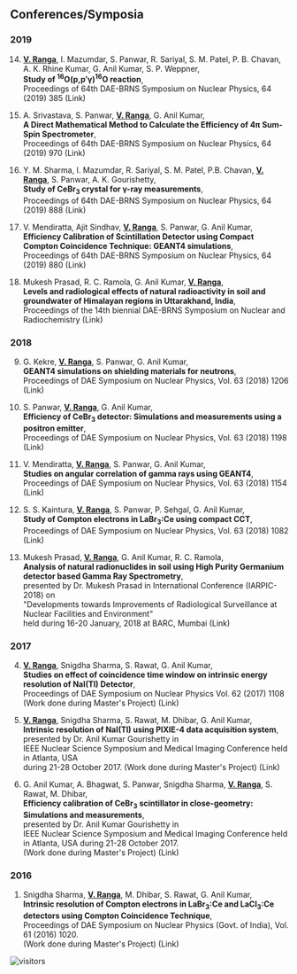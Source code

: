 ## Conferences/Symposia
### 2019
14. **<ins>V. Ranga</ins>**, I. Mazumdar, S. Panwar, R. Sariyal, S. M. Patel, P. B. Chavan, A. K. Rhine Kumar, G. Anil Kumar, S. P. Weppner,\
**Study of <sup>16</sup>O(p,p&prime;&gamma;)<sup>16</sup>O  reaction**,\
Proceedings of 64th DAE-BRNS Symposium on Nuclear Physics, 64 (2019) 385 (Link)

13. A. Srivastava, S. Panwar, **<ins>V. Ranga</ins>**, G. Anil Kumar,\
**A Direct Mathematical Method to Calculate the Efficiency of 4&pi; Sum-Spin Spectrometer**,\
Proceedings of 64th DAE-BRNS Symposium on Nuclear Physics, 64 (2019) 970 (Link)

12. Y. M. Sharma, I. Mazumdar, R. Sariyal, S. M. Patel, P.B. Chavan, **<ins>V. Ranga</ins>**, S. Panwar, A. K. Gourishetty,\
**Study of CeBr<sub>3</sub>  crystal for &gamma;-ray measurements**,\
Proceedings of 64th DAE-BRNS Symposium on Nuclear Physics, 64 (2019) 888 (Link)   

11. V. Mendiratta, Ajit Sindhav, **<ins>V. Ranga</ins>**, S. Panwar, G. Anil Kumar,\
**Efficiency Calibration of Scintillation Detector using Compact Compton Coincidence Technique: GEANT4 simulations**,\
Proceedings of 64th DAE-BRNS Symposium on Nuclear Physics, 64 (2019) 880 (Link)  

10. Mukesh Prasad, R. C. Ramola, G. Anil Kumar, **<ins>V. Ranga</ins>**,\
**Levels and radiological effects of natural radioactivity in soil and groundwater of Himalayan regions in Uttarakhand, India**,\
Proceedings of the 14th biennial DAE-BRNS Symposium on Nuclear and Radiochemistry (Link) 

### 2018
9. G. Kekre, **<ins>V. Ranga</ins>**, S. Panwar, G. Anil Kumar,\
**GEANT4 simulations on shielding materials for neutrons**,\
Proceedings of DAE Symposium on Nuclear Physics, Vol. 63 (2018) 1206 (Link) 

8. S. Panwar, **<ins>V. Ranga</ins>**, G. Anil Kumar,\
**Efficiency of CeBr<sub>3</sub> detector: Simulations and measurements using a positron emitter**,\
Proceedings of DAE Symposium on Nuclear Physics, Vol. 63 (2018) 1198 (Link) 

7. V. Mendiratta, **<ins>V. Ranga</ins>**, S. Panwar, G. Anil Kumar,\
**Studies on angular correlation of gamma rays using GEANT4**,\
Proceedings of DAE Symposium on Nuclear Physics, Vol. 63 (2018) 1154 (Link) 

6. S. S. Kaintura, **<ins>V. Ranga</ins>**, S. Panwar, P. Sehgal, G. Anil Kumar,\
**Study of Compton electrons in LaBr<sub>3</sub>:Ce using compact CCT**,\
Proceedings of DAE Symposium on Nuclear Physics, Vol. 63 (2018) 1082 (Link) 

5. Mukesh Prasad, **<ins>V. Ranga</ins>**, G. Anil Kumar, R. C. Ramola,\
**Analysis of natural radionuclides in soil using High Purity Germanium detector based Gamma Ray Spectrometry**,\
presented by Dr. Mukesh Prasad in International Conference (IARPIC-2018) on\
"Developments towards Improvements of Radiological Surveillance at Nuclear Facilities and Environment"\
held during 16-20 January, 2018 at BARC, Mumbai (Link)

### 2017

4. **<ins>V. Ranga</ins>**, Snigdha Sharma, S. Rawat, G. Anil Kumar,\
**Studies on effect of coincidence time window on intrinsic energy resolution of NaI(Tl) Detector**,\
Proceedings of DAE Symposium on Nuclear Physics Vol. 62 (2017) 1108 (Work done during Master's Project) (Link) 

3. **<ins>V. Ranga</ins>**, Snigdha Sharma, S. Rawat, M. Dhibar, G. Anil Kumar,\
**Intrinsic resolution of NaI(Tl) using PIXIE-4 data acquisition system**,\
presented by Dr. Anil Kumar Gourishetty in\
IEEE Nuclear Science Symposium and Medical Imaging Conference held in Atlanta, USA\
during 21-28 October 2017. (Work done during Master's Project) (Link) 

2. G. Anil Kumar, A. Bhagwat, S. Panwar, Snigdha Sharma, **<ins>V. Ranga</ins>**, S. Rawat, M. Dhibar,\
**Efficiency calibration of CeBr<sub>3</sub> scintillator in close-geometry: Simulations and measurements**,\
presented by Dr. Anil Kumar Gourishetty in\
IEEE Nuclear Science Symposium and Medical Imaging Conference held in Atlanta, USA during 21-28 October 2017.\
(Work done during Master's Project) (Link) 

### 2016

1. Snigdha Sharma, **<ins>V. Ranga</ins>**, M. Dhibar, S. Rawat, G. Anil Kumar,\
**Intrinsic resolution of Compton electrons in LaBr<sub>3</sub>:Ce and LaCl<sub>3</sub>:Ce detectors using Compton Coincidence Technique**,\
Proceedings of DAE Symposium on Nuclear Physics (Govt. of India), Vol. 61 (2016) 1020.\
(Work done during Master's Project) (Link) 

![visitors](https://visitor-badge.glitch.me/badge?page_id=rangavirender.site.conf)
